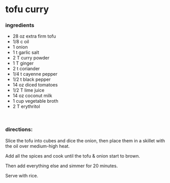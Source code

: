 # tofu curry

### ingredients
- 28 oz extra firm tofu
- 1/8 c oil
- 1 onion
- 1 t garlic salt
- 2 T curry powder
- 1 T ginger
- 2 t coriander
- 1/4 t cayenne pepper
- 1/2 t black pepper
- 14 oz diced tomatoes
- 1/2 T lime juice
- 14 oz coconut milk
- 1 cup vegetable broth
- 2 T erythritol

<br>

### directions:

Slice the tofu into cubes and dice the onion, then place them in a skillet with the oil over medium-high heat.

Add all the spices and cook until the tofu & onion start to brown.

Then add everything else and simmer for 20 minutes.

Serve with rice.
